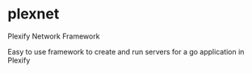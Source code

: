 # plexnet
Plexify Network Framework


Easy to use framework to create and run servers for a go application in Plexify


